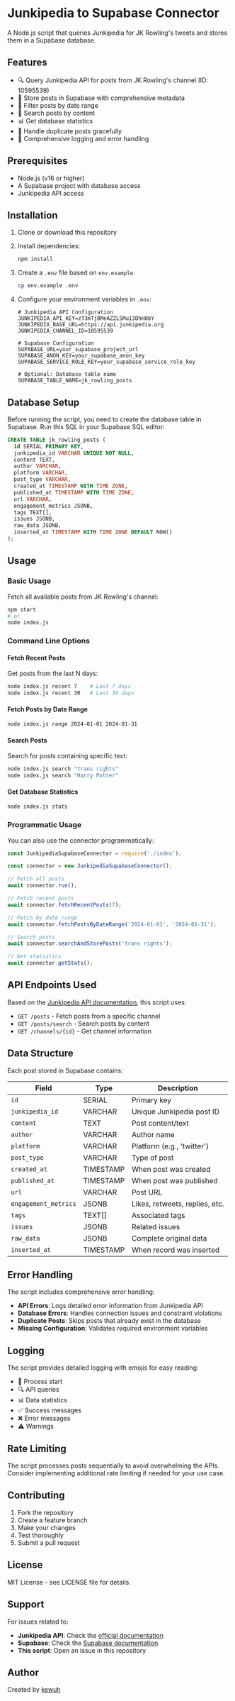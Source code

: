 # Junkipedia to Supabase Connector

A Node.js script that queries Junkipedia for JK Rowling's tweets and stores them in a Supabase database.

## Features

- 🔍 Query Junkipedia API for posts from JK Rowling's channel (ID: 10595539)
- 💾 Store posts in Supabase with comprehensive metadata
- 📅 Filter posts by date range
- 🔎 Search posts by content
- 📊 Get database statistics
- 🚫 Handle duplicate posts gracefully
- 📝 Comprehensive logging and error handling

## Prerequisites

- Node.js (v16 or higher)
- A Supabase project with database access
- Junkipedia API access

## Installation

1. Clone or download this repository
2. Install dependencies:
   ```bash
   npm install
   ```

3. Create a `.env` file based on `env.example`:
   ```bash
   cp env.example .env
   ```

4. Configure your environment variables in `.env`:
   ```env
   # Junkipedia API Configuration
   JUNKIPEDIA_API_KEY=zT3mTjBMeAZZLSMu13DhH8bY
   JUNKIPEDIA_BASE_URL=https://api.junkipedia.org
   JUNKIPEDIA_CHANNEL_ID=10595539

   # Supabase Configuration
   SUPABASE_URL=your_supabase_project_url
   SUPABASE_ANON_KEY=your_supabase_anon_key
   SUPABASE_SERVICE_ROLE_KEY=your_supabase_service_role_key

   # Optional: Database table name
   SUPABASE_TABLE_NAME=jk_rowling_posts
   ```

## Database Setup

Before running the script, you need to create the database table in Supabase. Run this SQL in your Supabase SQL editor:

```sql
CREATE TABLE jk_rowling_posts (
  id SERIAL PRIMARY KEY,
  junkipedia_id VARCHAR UNIQUE NOT NULL,
  content TEXT,
  author VARCHAR,
  platform VARCHAR,
  post_type VARCHAR,
  created_at TIMESTAMP WITH TIME ZONE,
  published_at TIMESTAMP WITH TIME ZONE,
  url VARCHAR,
  engagement_metrics JSONB,
  tags TEXT[],
  issues JSONB,
  raw_data JSONB,
  inserted_at TIMESTAMP WITH TIME ZONE DEFAULT NOW()
);
```

## Usage

### Basic Usage

Fetch all available posts from JK Rowling's channel:
```bash
npm start
# or
node index.js
```

### Command Line Options

#### Fetch Recent Posts
Get posts from the last N days:
```bash
node index.js recent 7    # Last 7 days
node index.js recent 30   # Last 30 days
```

#### Fetch Posts by Date Range
```bash
node index.js range 2024-01-01 2024-01-31
```

#### Search Posts
Search for posts containing specific text:
```bash
node index.js search "trans rights"
node index.js search "Harry Potter"
```

#### Get Database Statistics
```bash
node index.js stats
```

### Programmatic Usage

You can also use the connector programmatically:

```javascript
const JunkipediaSupabaseConnector = require('./index');

const connector = new JunkipediaSupabaseConnector();

// Fetch all posts
await connector.run();

// Fetch recent posts
await connector.fetchRecentPosts(7);

// Fetch by date range
await connector.fetchPostsByDateRange('2024-01-01', '2024-01-31');

// Search posts
await connector.searchAndStorePosts('trans rights');

// Get statistics
await connector.getStats();
```

## API Endpoints Used

Based on the [Junkipedia API documentation](https://docs.junkipedia.org/reference-material/api), this script uses:

- `GET /posts` - Fetch posts from a specific channel
- `GET /posts/search` - Search posts by content
- `GET /channels/{id}` - Get channel information

## Data Structure

Each post stored in Supabase contains:

| Field | Type | Description |
|-------|------|-------------|
| `id` | SERIAL | Primary key |
| `junkipedia_id` | VARCHAR | Unique Junkipedia post ID |
| `content` | TEXT | Post content/text |
| `author` | VARCHAR | Author name |
| `platform` | VARCHAR | Platform (e.g., 'twitter') |
| `post_type` | VARCHAR | Type of post |
| `created_at` | TIMESTAMP | When post was created |
| `published_at` | TIMESTAMP | When post was published |
| `url` | VARCHAR | Post URL |
| `engagement_metrics` | JSONB | Likes, retweets, replies, etc. |
| `tags` | TEXT[] | Associated tags |
| `issues` | JSONB | Related issues |
| `raw_data` | JSONB | Complete original data |
| `inserted_at` | TIMESTAMP | When record was inserted |

## Error Handling

The script includes comprehensive error handling:

- **API Errors**: Logs detailed error information from Junkipedia API
- **Database Errors**: Handles connection issues and constraint violations
- **Duplicate Posts**: Skips posts that already exist in the database
- **Missing Configuration**: Validates required environment variables

## Logging

The script provides detailed logging with emojis for easy reading:

- 🚀 Process start
- 🔍 API queries
- 📊 Data statistics
- ✅ Success messages
- ❌ Error messages
- ⚠️ Warnings

## Rate Limiting

The script processes posts sequentially to avoid overwhelming the APIs. Consider implementing additional rate limiting if needed for your use case.

## Contributing

1. Fork the repository
2. Create a feature branch
3. Make your changes
4. Test thoroughly
5. Submit a pull request

## License

MIT License - see LICENSE file for details.

## Support

For issues related to:
- **Junkipedia API**: Check the [official documentation](https://docs.junkipedia.org/reference-material/api)
- **Supabase**: Check the [Supabase documentation](https://supabase.com/docs)
- **This script**: Open an issue in this repository

## Author

Created by [kewuh](https://github.com/kewuh)
